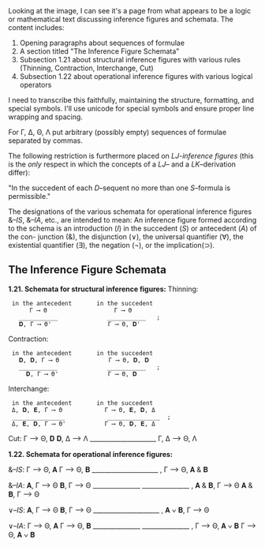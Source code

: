 <thinking>
Looking at the image, I can see it's a page from what appears to be a logic or mathematical text discussing inference figures and schemata. The content includes:

1. Opening paragraphs about sequences of formulae
2. A section titled "The Inference Figure Schemata"
3. Subsection 1.21 about structural inference figures with various rules (Thinning, Contraction, Interchange, Cut)
4. Subsection 1.22 about operational inference figures with various logical operators

I need to transcribe this faithfully, maintaining the structure, formatting, and special symbols. I'll use unicode for special symbols and ensure proper line wrapping and spacing.
</thinking>

For Γ, Δ, Θ, Λ put arbitrary (possibly empty)
sequences of formulae separated by commas.

The following restriction is furthermore placed
on *LJ*-*inference figures* (this is the *only* respect in
which the concepts of a *LJ*– and a *LK*–derivation
differ):

"In the succedent of each *D*–sequent no more
than one *S*–formula is permissible."

The designations of the various schemata for
operational inference figures &–*IS*, &–*IA*, etc.,
are intended to mean: An inference figure formed
according to the schema is an introduction (*I*) in
the succedent (*S*) or antecedent (*A*) of the con-
junction (&), the disjunction (∨), the universal
quantifier (∀), the existential quantifier (∃), the
negation (¬), or the implication(⊃).

## The Inference Figure Schemata

**1.21. Schemata for structural inference figures:**
Thinning:

     in the antecedent       in the succedent
          Γ ⟶ Θ                   Γ ⟶ Θ
       ___________              ___________   ;
       𝐃, Γ ⟶ Θ'                Γ ⟶ Θ, 𝐃'

Contraction:

     in the antecedent       in the succedent
       𝐃, 𝐃, Γ ⟶ Θ              Γ ⟶ Θ, 𝐃, 𝐃
       ___________              ___________   ;
         𝐃, Γ ⟶ Θ'              Γ ⟶ Θ, 𝐃

Interchange:

     in the antecedent       in the succedent
     Δ, 𝐃, 𝐄, Γ ⟶ Θ            Γ ⟶ Θ, 𝐄, 𝐃, Δ
     _______________            _______________  ;
     Δ, 𝐄, 𝐃, Γ ⟶ Θ'           Γ ⟶ Θ, 𝐃, 𝐄, Δ

Cut:
          Γ ⟶ Θ, 𝐃   𝐃, Δ ⟶ Λ
          _____________________
                Γ, Δ ⟶ Θ, Λ

**1.22. Schemata for operational inference figures:**

&–*IS*:  Γ ⟶ Θ, 𝐀   Γ ⟶ Θ, 𝐁
        _____________________  ,
           Γ ⟶ Θ, 𝐀 & 𝐁

&–*IA*:     𝐀, Γ ⟶ Θ           𝐁, Γ ⟶ Θ
        _______________    _______________  ,
        𝐀 & 𝐁, Γ ⟶ Θ    𝐀 & 𝐁, Γ ⟶ Θ

∨–*IS*:  𝐀, Γ ⟶ Θ   𝐁, Γ ⟶ Θ
        _____________________  ,
           𝐀 ∨ 𝐁, Γ ⟶ Θ

∨–*IA*:  Γ ⟶ Θ, 𝐀           Γ ⟶ Θ, 𝐁
        _______________    _______________  ,
        Γ ⟶ Θ, 𝐀 ∨ 𝐁    Γ ⟶ Θ, 𝐀 ∨ 𝐁
